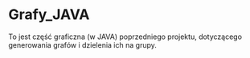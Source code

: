 # Grafy_JAVA
To jest część graficzna (w JAVA) poprzedniego projektu, dotyczącego generowania grafów i dzielenia ich na grupy.
